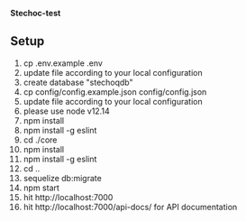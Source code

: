 **Stechoc-test**

Setup
------------

01. cp .env.example .env
02. update file according to your local configuration
03. create database "stechoqdb"
04. cp config/config.example.json config/config.json
05. update file according to your local configuration
06. please use node v12.14
07. npm install
08. npm install -g eslint
09. cd ./core
10. npm install
11. npm install -g eslint
12. cd ..
13. sequelize db:migrate
14. npm start
15. hit http://localhost:7000
16. hit http://localhost:7000/api-docs/ for API documentation